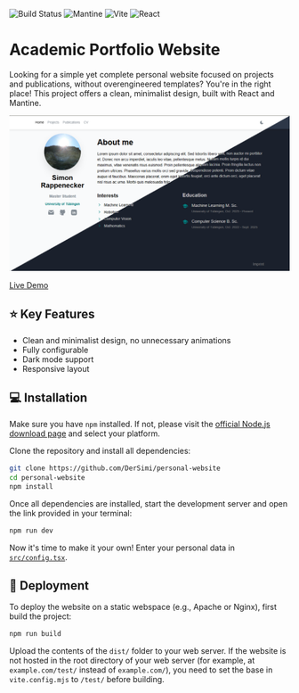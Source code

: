 ![Build Status](https://img.shields.io/badge/build-passing-brightgreen)
![Mantine](https://img.shields.io/badge/Mantine-8.2.4-blue)
![Vite](https://img.shields.io/badge/Vite-6.3.5-646cff)
![React](https://img.shields.io/badge/React-19.1.1-61dafb)


# Academic Portfolio Website

Looking for a simple yet complete personal website focused on projects and publications, without overengineered templates? You're in the right place! This project offers a clean, minimalist design, built with React and Mantine.

![Project Thumbnail](assets/diagonal_split.png)

[Live Demo](https://rappenecker.me/demo/)
## ⭐ Key Features
- Clean and minimalist design, no unnecessary animations
- Fully configurable
- Dark mode support
- Responsive layout

## 💻 Installation
Make sure you have `npm` installed. If not, please visit the [official Node.js download page](https://nodejs.org/en/download) and select your platform.

Clone the repository and install all dependencies:
```sh
git clone https://github.com/DerSimi/personal-website
cd personal-website
npm install
```

Once all dependencies are installed, start the development server and open the link provided in your terminal:
```sh
npm run dev
```

Now it's time to make it your own! Enter your personal data in [`src/config.tsx`](src/config.tsx).

## 🚀 Deployment
To deploy the website on a static webspace (e.g., Apache or Nginx), first build the project:
```sh
npm run build
```
Upload the contents of the `dist/` folder to your web server. If the website is not hosted in the root directory of your web server (for example, at `example.com/test/` instead of `example.com/`), you need to set the base in `vite.config.mjs` to `/test/` before building.

